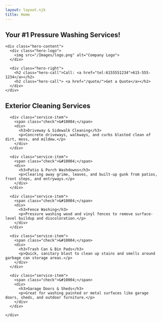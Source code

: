 ```yaml
---
layout: layout.njk
title: Home
---
```


<link rel="stylesheet" href="/homestyles.css" />

<section class="hero-banner">
  <div class="hero-container">
    <div class="hero-headline">
      <h1>Your <span>#1 Pressure Washing Services!</span></h1>
    </div>

    <div class="hero-content">
      <div class="hero-logo">
        <img src="/Images/logo.png" alt="Company Logo">
      </div>

      <div class="hero-right">
        <h2 class="hero-call">Call: <a href="tel:6155551234">615-555-1234</a></h2>
        <h2 class="hero-call"> <a href="/quote/">Get a Quote</a></h2>
      </div>
    </div>
  </div>
</section>



<section class="services-section">
  <div class="container">
    <h2 class="services-heading">Exterior Cleaning Services</h2>
    <div class="services-grid">

      <div class="service-item">
        <span class="check">&#10004;</span>
        <div>
          <h3>Driveway & Sidewalk Cleaning</h3>
          <p>Concrete driveways, walkways, and curbs blasted clean of dirt, moss, and mildew.</p>
        </div>
      </div>

      <div class="service-item">
        <span class="check">&#10004;</span>
        <div>
          <h3>Patio & Porch Washdowns</h3>
          <p>Clearing away grime, leaves, and built-up gunk from patios, front steps, and entryways.</p>
        </div>
      </div>

      <div class="service-item">
        <span class="check">&#10004;</span>
        <div>
          <h3>Fence Washing</h3>
          <p>Pressure washing wood and vinyl fences to remove surface-level buildup and discoloration.</p>
        </div>
      </div>

      <div class="service-item">
        <span class="check">&#10004;</span>
        <div>
          <h3>Trash Can & Bin Pads</h3>
          <p>Quick, sanitary blast to clean up stains and smells around garbage can storage areas.</p>
        </div>
      </div>

      <div class="service-item">
        <span class="check">&#10004;</span>
        <div>
          <h3>Garage Doors & Sheds</h3>
          <p>Great for washing painted or metal surfaces like garage doors, sheds, and outdoor furniture.</p>
        </div>
      </div>

    </div>
  </div>
</section>
